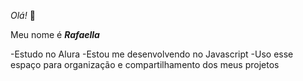 _Olá!_  👋

Meu nome é **_Rafaella_**

-Estudo no Alura
-Estou me desenvolvendo no Javascript
-Uso esse espaço para organização e compartilhamento dos meus projetos
<!--
**Pingolitos/Pingolitos** is a ✨ _special_ ✨ repository because its `README.md` (this file) appears on your GitHub profile.

Here are some ideas to get you started:

- 🔭 I’m currently working on ...
- 🌱 I’m currently learning ...
- 👯 I’m looking to collaborate on ...
- 🤔 I’m looking for help with ...
- 💬 Ask me about ...
- 📫 How to reach me: ...
- 😄 Pronouns: ...
- ⚡ Fun fact: ...
-->
